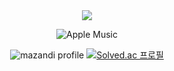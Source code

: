 <meta charset="UTF-8">

<div align="center">
<img src="https://capsule-render.vercel.app/api?type=waving&height=260&color=76ABAE&text=Dlwhdqh&reversal=false&textBg=false&fontSize=108&fontColor=31363F&fontAlignY=44"/>

![Apple Music](https://img.shields.io/badge/Apple_Music-FA243C?style=for-the-badge&logo=apple-music&logoColor=white)

![mazandi profile](http://mazandi.herokuapp.com/api?handle=dlwhdqh&theme=dark)
[![Solved.ac
프로필](http://mazassumnida.wtf/api/generate_badge?boj=dlwhdqh)](https://solved.ac/dlwhdqh)
</div>
